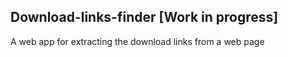 ## Download-links-finder [Work in progress]

A web app for extracting the download links from a web page
